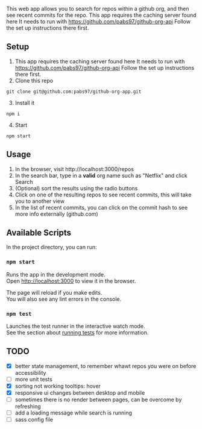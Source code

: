 This web app allows you to search for repos within a github org, and then see recent commits for the repo.
This app requires the caching server found here
It needs to run with https://github.com/pabs97/github-org-api
Follow the set up instructions there first.

## Setup
1. This app requires the caching server found here
It needs to run with https://github.com/pabs97/github-org-api
Follow the set up instructions there first.
2. Clone this repo 
```
git clone git@github.com:pabs97/github-org-app.git
```
3. Install it 
```
npm i
```
4. Start
```
npm start
```

## Usage
1. In the browser, visit http://localhost:3000/repos
2. In the search bar, type in a __valid__ org name such as "Netflix" and click Search
3. (Optional) sort the results using the radio buttons
4. Click on one of the resulting repos to see recent commits, this will take you to another view
5. In the list of recent commits, you can click on the commit hash to see more info externally (github.com)



## Available Scripts

In the project directory, you can run:

### `npm start`

Runs the app in the development mode.<br />
Open [http://localhost:3000](http://localhost:3000) to view it in the browser.

The page will reload if you make edits.<br />
You will also see any lint errors in the console.

### `npm test`

Launches the test runner in the interactive watch mode.<br />
See the section about [running tests](https://facebook.github.io/create-react-app/docs/running-tests) for more information.


## TODO
- [x] better state management, to remember whawt repos you were on before
accessibility
- [ ] more unit tests
- [x] sorting not working
tooltips: hover
- [x] responsive ui changes between desktop and mobile
- [ ] sometimes there is no render between pages, can be overcome by refreshing
- [ ] add a loading message while search is running
- [ ] sass config file
